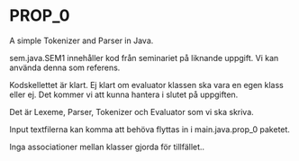 # PROP_0
A simple Tokenizer and Parser in Java.

sem.java.SEM1 innehåller kod från seminariet på liknande uppgift.
Vi kan använda denna som referens.

Kodskellettet är klart. Ej klart om evaluator klassen ska vara en egen klass eller ej.
Det kommer vi att kunna hantera i slutet på uppgiften.

Det är Lexeme, Parser, Tokenizer och Evaluator som vi ska skriva.

Input textfilerna kan komma att behöva flyttas in i main.java.prop_0 paketet.

Inga associationer mellan klasser gjorda för tillfället..



